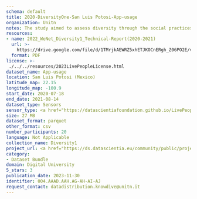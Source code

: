 ```yaml
---
schema: default
title: 2020-DiversityOne-San Luis Potosi-App-usage
organization: Unitn
notes: The study aimed to assess diversity through the social practices and daily behaviors of university students from eight different countries. The research was carried out in two phases. Initially, a large sample of students from Denmark, Italy, Mongolia, Paraguay, the United Kingdom, China, Mexico, and India, completed a survey on their social practices, as well as their socio-demographic, cultural, and psychological elements. In the second phase, a sub-sample of the respondents engaged in a four-week data collection by using an innovative smartphone application called iLog. This app collected data from thirty-four smartphone sensors around the clock, allowing for an in-depth investigation into the diversity and daily routines of university students across countries, both synchronically and diachronically.
resources:
- name: 2022_WeNet_Diversity1_Technical-Report(2020-2021)
  url: >-
    https://drive.google.com/file/d/1TMrjkAEWRZ5xhETJKOCnERgh_Z06PO2E/view?usp=drive_link
  format: PDF
license: >-
 ./../../resources/2023LivePeopleLicense.html
dataset_name: App-usage
location: San Luis Potosi (Mexico)
latitude_map: 22.15
longitude_map: -100.9
start_date: 2020-07-18
end_date: 2021-08-14
dataset_type: Sensors
sensor_type: <a href="https://datascientiafoundation.github.io/LivePeople/datasets/2020-DV1-San%20Luis%20Potos%C3%AD%20-Application%20Event/">application</a>, <a href="https://datascientiafoundation.github.io/LivePeople/datasets/2020-DV1-San%20Luis%20Potos%C3%AD%20-Headset%20Plug%20Event/">headsetplug</a>, <a href="https://datascientiafoundation.github.io/LivePeople/datasets/2020-DV1-San%20Luis%20Potos%C3%AD%20-Music%20Event/">music</a>, <a href="https://datascientiafoundation.github.io/LivePeople/datasets/2020-DV1-San%20Luis%20Potos%C3%AD%20-Notification%20Event/">notification</a>
size: 27 MB
dataset_format: parquet
other_format: csv
number_participants: 20
language: Not Applicable
collection_name: Diversity1
project_url: <a href="https://ds.datascientia.eu/community/public/projects/0dcf26af-cb8f-4f61-b0c5-802a1a1febbd">https://ds.datascientia.eu/community/public/projects/0dcf26af-cb8f-4f61-b0c5-802a1a1febbd</a>
category:
- Dataset Bundle
domain: Digital University
5_stars: 3
publication_date: 2023-11-30
identifier: 004.AAAD.AAH.AG-AH-AI-AJ
request_contact: datadistribution.knowdive@unitn.it
---
```



